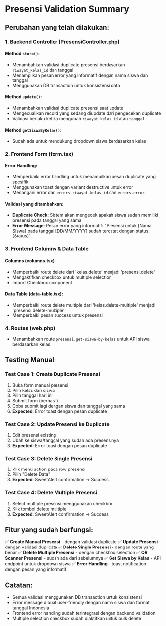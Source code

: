 # Presensi Validation Summary

## Perubahan yang telah dilakukan:

### 1. Backend Controller (PresensiController.php)

#### Method `store()`:
- Menambahkan validasi duplicate presensi berdasarkan `riwayat_kelas_id` dan tanggal
- Menampilkan pesan error yang informatif dengan nama siswa dan tanggal
- Menggunakan DB transaction untuk konsistensi data

#### Method `update()`:
- Menambahkan validasi duplicate presensi saat update
- Mengecualikan record yang sedang diupdate dari pengecekan duplicate
- Validasi berlaku ketika mengubah `riwayat_kelas_id` atau `tanggal`

#### Method `getSiswaByKelas()`:
- Sudah ada untuk mendukung dropdown siswa berdasarkan kelas

### 2. Frontend Form (form.tsx)

#### Error Handling:
- Memperbaiki error handling untuk menampilkan pesan duplicate yang spesifik
- Menggunakan toast dengan variant destructive untuk error
- Menangani error dari `errors.riwayat_kelas_id` dan `errors.error`

#### Validasi yang ditambahkan:
- **Duplicate Check**: Sistem akan mengecek apakah siswa sudah memiliki presensi pada tanggal yang sama
- **Error Message**: Pesan error yang informatif: "Presensi untuk [Nama Siswa] pada tanggal [DD/MM/YYYY] sudah tercatat dengan status: [Status]"

### 3. Frontend Columns & Data Table

#### Columns (columns.tsx):
- Memperbaiki route delete dari 'kelas.delete' menjadi 'presensi.delete'
- Mengaktifkan checkbox untuk multiple selection
- Import Checkbox component

#### Data Table (data-table.tsx):
- Memperbaiki route delete multiple dari 'kelas.delete-multiple' menjadi 'presensi.delete-multiple'
- Memperbaiki pesan success untuk presensi

### 4. Routes (web.php)
- Menambahkan route `presensi.get-siswa-by-kelas` untuk API siswa berdasarkan kelas

## Testing Manual:

### Test Case 1: Create Duplicate Presensi
1. Buka form manual presensi
2. Pilih kelas dan siswa
3. Pilih tanggal hari ini
4. Submit form (berhasil)
5. Coba submit lagi dengan siswa dan tanggal yang sama
6. **Expected**: Error toast dengan pesan duplicate

### Test Case 2: Update Presensi ke Duplicate
1. Edit presensi existing
2. Ubah ke siswa/tanggal yang sudah ada presensinya
3. **Expected**: Error toast dengan pesan duplicate

### Test Case 3: Delete Single Presensi
1. Klik menu action pada row presensi
2. Pilih "Delete Data"
3. **Expected**: SweetAlert confirmation → Success

### Test Case 4: Delete Multiple Presensi
1. Select multiple presensi menggunakan checkbox
2. Klik tombol delete multiple
3. **Expected**: SweetAlert confirmation → Success

## Fitur yang sudah berfungsi:

✅ **Create Manual Presensi** - dengan validasi duplicate
✅ **Update Presensi** - dengan validasi duplicate
✅ **Delete Single Presensi** - dengan route yang benar
✅ **Delete Multiple Presensi** - dengan checkbox selection
✅ **QR Scanner Presensi** - sudah ada dari sebelumnya
✅ **Get Siswa by Kelas** - API endpoint untuk dropdown siswa
✅ **Error Handling** - toast notification dengan pesan yang informatif

## Catatan:
- Semua validasi menggunakan DB transaction untuk konsistensi
- Error message dibuat user-friendly dengan nama siswa dan format tanggal Indonesia
- Frontend error handling sudah terintegrasi dengan backend validation
- Multiple selection checkbox sudah diaktifkan untuk bulk delete
